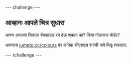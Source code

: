 --- challenge ---

## आव्हानः आपले चित्र सुधारा

आपण आपल्या चित्राला बॅकग्राउंड रंग देऊ शकता का? किंवा गोलाकार बाॅर्डर?

आपणास <a href="http://jumpto.cc/colours" target="_blank">jumpto.cc/colours</a> वर अधिक सीएसएस रंगांची नावे मिळू शकतात.

--- /challenge ---